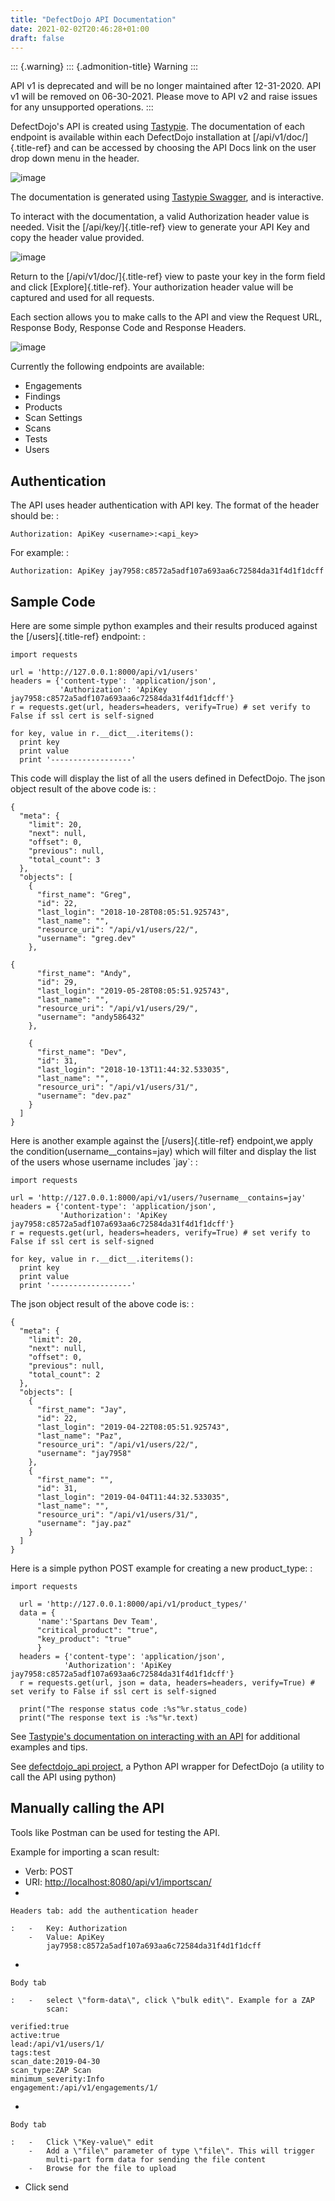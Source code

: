 ```yaml
---
title: "DefectDojo API Documentation"
date: 2021-02-02T20:46:28+01:00
draft: false
---
```



::: {.warning}
::: {.admonition-title}
Warning
:::

API v1 is deprecated and will be no longer maintained after 12-31-2020.
API v1 will be removed on 06-30-2021. Please move to API v2 and raise
issues for any unsupported operations.
:::

DefectDojo\'s API is created using
[Tastypie](https://django-tastypie.readthedocs.org). The documentation
of each endpoint is available within each DefectDojo installation at
[/api/v1/doc/]{.title-ref} and can be accessed by choosing the API Docs
link on the user drop down menu in the header.

![image](../../images/api_1.png)

The documentation is generated using [Tastypie
Swagger](http://django-tastypie-swagger.readthedocs.org/), and is
interactive.

To interact with the documentation, a valid Authorization header value
is needed. Visit the [/api/key/]{.title-ref} view to generate your API
Key and copy the header value provided.

![image](../../images/api_3.png)

Return to the [/api/v1/doc/]{.title-ref} view to paste your key in the
form field and click [Explore]{.title-ref}. Your authorization header
value will be captured and used for all requests.

Each section allows you to make calls to the API and view the Request
URL, Response Body, Response Code and Response Headers.

![image](../../images/api_2.png)

Currently the following endpoints are available:

-   Engagements
-   Findings
-   Products
-   Scan Settings
-   Scans
-   Tests
-   Users

Authentication
--------------

The API uses header authentication with API key. The format of the
header should be: :

    Authorization: ApiKey <username>:<api_key>

For example: :

    Authorization: ApiKey jay7958:c8572a5adf107a693aa6c72584da31f4d1f1dcff

Sample Code
-----------

Here are some simple python examples and their results produced against
the [/users]{.title-ref} endpoint: :

    import requests

    url = 'http://127.0.0.1:8000/api/v1/users'
    headers = {'content-type': 'application/json',
               'Authorization': 'ApiKey jay7958:c8572a5adf107a693aa6c72584da31f4d1f1dcff'}
    r = requests.get(url, headers=headers, verify=True) # set verify to False if ssl cert is self-signed

    for key, value in r.__dict__.iteritems():
      print key
      print value
      print '------------------'

This code will display the list of all the users defined in DefectDojo.
The json object result of the above code is: :

    {
      "meta": {
        "limit": 20,
        "next": null,
        "offset": 0,
        "previous": null,
        "total_count": 3
      },
      "objects": [
        {
          "first_name": "Greg",
          "id": 22,
          "last_login": "2018-10-28T08:05:51.925743",
          "last_name": "",
          "resource_uri": "/api/v1/users/22/",
          "username": "greg.dev"
        },

    {
          "first_name": "Andy",
          "id": 29,
          "last_login": "2019-05-28T08:05:51.925743",
          "last_name": "",
          "resource_uri": "/api/v1/users/29/",
          "username": "andy586432"
        },

        {
          "first_name": "Dev",
          "id": 31,
          "last_login": "2018-10-13T11:44:32.533035",
          "last_name": "",
          "resource_uri": "/api/v1/users/31/",
          "username": "dev.paz"
        }
      ]
    }

Here is another example against the [/users]{.title-ref} endpoint,we
apply the condition(username\_\_contains=jay) which will filter and
display the list of the users whose username includes \`jay\`: :

    import requests

    url = 'http://127.0.0.1:8000/api/v1/users/?username__contains=jay'
    headers = {'content-type': 'application/json',
               'Authorization': 'ApiKey jay7958:c8572a5adf107a693aa6c72584da31f4d1f1dcff'}
    r = requests.get(url, headers=headers, verify=True) # set verify to False if ssl cert is self-signed

    for key, value in r.__dict__.iteritems():
      print key
      print value
      print '------------------'

The json object result of the above code is: :

    {
      "meta": {
        "limit": 20,
        "next": null,
        "offset": 0,
        "previous": null,
        "total_count": 2
      },
      "objects": [
        {
          "first_name": "Jay",
          "id": 22,
          "last_login": "2019-04-22T08:05:51.925743",
          "last_name": "Paz",
          "resource_uri": "/api/v1/users/22/",
          "username": "jay7958"
        },
        {
          "first_name": "",
          "id": 31,
          "last_login": "2019-04-04T11:44:32.533035",
          "last_name": "",
          "resource_uri": "/api/v1/users/31/",
          "username": "jay.paz"
        }
      ]
    }

Here is a simple python POST example for creating a new product\_type: :

    import requests

      url = 'http://127.0.0.1:8000/api/v1/product_types/'
      data = {
          'name':'Spartans Dev Team',
          "critical_product": "true",
          "key_product": "true"
          }
      headers = {'content-type': 'application/json',
                'Authorization': 'ApiKey jay7958:c8572a5adf107a693aa6c72584da31f4d1f1dcff'}
      r = requests.get(url, json = data, headers=headers, verify=True) # set verify to False if ssl cert is self-signed

      print("The response status code :%s"%r.status_code)
      print("The response text is :%s"%r.text)

See [Tastypie\'s documentation on interacting with an
API](https://django-tastypie.readthedocs.org/en/latest/interacting.html)
for additional examples and tips.

See [defectdojo\_api
project](https://github.com/DefectDojo/defectdojo_api), a Python API
wrapper for DefectDojo (a utility to call the API using python)

Manually calling the API
------------------------

Tools like Postman can be used for testing the API.

Example for importing a scan result:

-   Verb: POST
-   URI: <http://localhost:8080/api/v1/importscan/>
-   

    Headers tab: add the authentication header

    :   -   Key: Authorization
        -   Value: ApiKey
            jay7958:c8572a5adf107a693aa6c72584da31f4d1f1dcff

-   

    Body tab

    :   -   select \"form-data\", click \"bulk edit\". Example for a ZAP
            scan:

<!-- -->

    verified:true
    active:true
    lead:/api/v1/users/1/
    tags:test
    scan_date:2019-04-30
    scan_type:ZAP Scan
    minimum_severity:Info
    engagement:/api/v1/engagements/1/

-   

    Body tab

    :   -   Click \"Key-value\" edit
        -   Add a \"file\" parameter of type \"file\". This will trigger
            multi-part form data for sending the file content
        -   Browse for the file to upload

-   Click send
